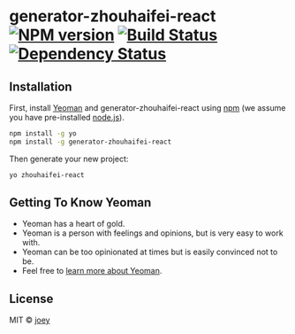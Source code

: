 # generator-zhouhaifei-react [![NPM version][npm-image]][npm-url] [![Build Status][travis-image]][travis-url] [![Dependency Status][daviddm-image]][daviddm-url]

>

## Installation

First, install [Yeoman](http://yeoman.io) and generator-zhouhaifei-react using [npm](https://www.npmjs.com/) (we assume you have pre-installed [node.js](https://nodejs.org/)).

```bash
npm install -g yo
npm install -g generator-zhouhaifei-react
```

Then generate your new project:

```bash
yo zhouhaifei-react
```

## Getting To Know Yeoman

- Yeoman has a heart of gold.
- Yeoman is a person with feelings and opinions, but is very easy to work with.
- Yeoman can be too opinionated at times but is easily convinced not to be.
- Feel free to [learn more about Yeoman](http://yeoman.io/).

## License

MIT © [joey]()

[npm-image]: https://badge.fury.io/js/generator-zhouhaifei-react.svg
[npm-url]: https://npmjs.org/package/generator-zhouhaifei-react
[travis-image]: https://travis-ci.com/air-supply94/generator-zhouhaifei-react.svg?branch=master
[travis-url]: https://travis-ci.com/air-supply94/generator-zhouhaifei-react
[daviddm-image]: https://david-dm.org/air-supply94/generator-zhouhaifei-react.svg?theme=shields.io
[daviddm-url]: https://david-dm.org/air-supply94/generator-zhouhaifei-react
